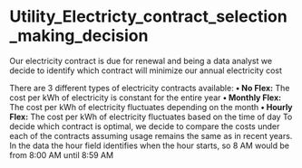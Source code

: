 # Utility_Electricty_contract_selection_making_decision
 Our electricity contract is due for renewal and being a data analyst we decide to identify which contract will minimize our annual electricity cost

There are 3 different types of electricity contracts available: 
**• No Flex:** The cost per kWh of electricity is constant for the entire year 
**• Monthly Flex:** The cost per kWh of electricity fluctuates depending on the month 
**• Hourly Flex:** The cost per kWh of electricity fluctuates based on the time of day 
To decide which contract is optimal, we decide to compare the costs under each of the contracts assuming usage remains the same as in recent years. In the data the hour field identifies when the hour starts, so 8 AM would be from 8:00 AM until 8:59 AM

